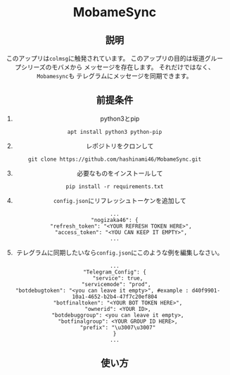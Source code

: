 <div align="center">
  <h1><strong>MobameSync</strong></h1>
<div>

## 説明

このアップリは`colmsg`に触発されています。 
このアップリの目的は坂道グループシリーズのモバメから
メッセージを存在します。 それだけではなく、`Mobamesync`も
テレグラムにメッセージを同期できます。 

## 前提条件

1. python3とpip
  ```shell script
  apt install python3 python-pip
  ```

2. レポジトリをクロンして
  ```shell script
  git clone https://github.com/hashinami46/MobameSync.git
  ```

3. 必要なものをインストールして
  ```shell script 
  pip install -r requirements.txt
  ```

4. `config.json`にリフレッシュトーケンを追加して
  ```shell script 
  ...
  "nogizaka46": {
      "refresh_token": "<YOUR REFRESH TOKEN HERE>",
      "access_token": "<YOU CAN KEEP IT EMPTY>",
  ...
  ```

5. テレグラムに同期したいなら`config.json`にこのような例を編集しなさい。
  ```shell script
  ...
  "Telegram_Config": {
    "service": true,
    "servicemode": "prod", 
    "botdebugtoken": "<you can leave it empty>", #example : d40f9901-10a1-4652-b2b4-47f7c20ef804
    "botfinaltoken": "<YOUR BOT TOKEN HERE>",
    "ownerid": <YOUR ID>,
    "botdebuggroup": <you can leave it empty>,
    "botfinalgroup": <YOUR GROUP ID HERE>,
    "prefix": "\u3007\u3007"
  }
  ...
  ```

## 使い方
